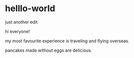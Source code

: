 # helllo-world
just another edit

hi everyone!

my most favourite experience is traveling and flying overseas.


pancakes made without eggs are delicious.
